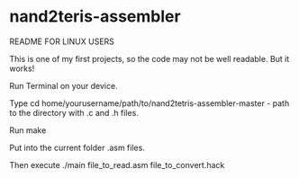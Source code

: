 # nand2teris-assembler
README FOR LINUX USERS

This is one of my first projects, so the code may not be well readable. But it works!

Run Terminal on your device.

Type 
	cd home/yourusername/path/to/nand2tetris-assembler-master - path to the directory with .c and .h files.

Run
	make

Put into the current folder .asm files.

Then execute
	./main	file_to_read.asm file_to_convert.hack
